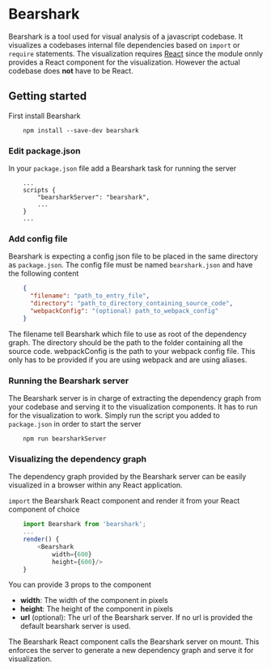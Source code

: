 # Bearshark
Bearshark is a tool used for visual analysis of a javascript codebase.
It visualizes a codebases internal file dependencies based on `import` or `require` statements.
The visualization requires [React](https://reactjs.org/) since the module onnly provides a React component for the visualization. However the actual codebase does **not** have to be React.

## Getting started
First install Bearshark
```
    npm install --save-dev bearshark
```

### Edit package.json
In your `package.json` file add a Bearshark task for running the server
```
    ...
    scripts {
        "bearsharkServer": "bearshark",
        ...
    }
    ...
```
### Add config file
Bearshark is expecting a config json file to be placed in the same directory as `package.json`.
The config file must be named `bearshark.json` and have the following content
```json
    {
      "filename": "path_to_entry_file",
      "directory": "path_to_directory_containing_source_code",
      "webpackConfig": "(optional) path_to_webpack_config"
    }
```
The filename tell Bearshark which file to use as root of the dependency graph. The directory should be the path to the folder containing all the source code.
webpackConfig is the path to your webpack config file. This only has to be provided if you are using webpack and are using aliases.

### Running the Bearshark server
The Bearshark server is in charge of extracting the dependency graph from your codebase and serving it to the visualization components. It has to run for the visualization to work.
Simply run the script you added to `package.json` in order to start the server
```
    npm run bearsharkServer
```

### Visualizing the dependency graph
The dependency graph provided by the Bearshark server can be easily visualized in a browser within any React application.

`import` the Bearshark React component and render it from your React component of choice
```javascript
    import Bearshark from 'bearshark';
    ...
    render() {
        <Bearshark
            width={600}
            height={600}/>
    }
```
You can provide 3 props to the component
* **width**: The width of the component in pixels
* **height**: The height of the component in pixels
* **url** (optional): The url of the Bearshark server. If no url is provided the default bearshark server is used.

The Bearshark React component calls the Bearshark server on mount. This enforces the server to generate a new dependency graph and serve it for visualization.
